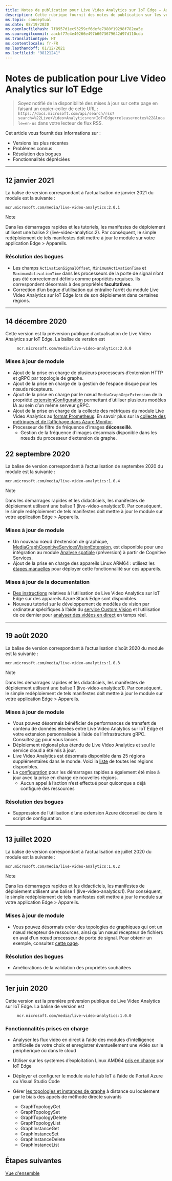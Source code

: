 ```yaml
---
title: Notes de publication pour Live Video Analytics sur IoT Edge – Azure
description: Cette rubrique fournit des notes de publication sur les versions, les améliorations, les correctifs de bogues et les problèmes connus de Live Video Analytics sur IoT Edge.
ms.topic: conceptual
ms.date: 08/19/2020
ms.openlocfilehash: 7f8957d1ec93259cf6defe7980f19298f782ea5e
ms.sourcegitcommit: aacbf77e4e40266e497b6073679642d97d110cda
ms.translationtype: HT
ms.contentlocale: fr-FR
ms.lasthandoff: 01/12/2021
ms.locfileid: "98121241"
---
```

# <a name="live-video-analytics-on-iot-edge-release-notes"></a>Notes de publication pour Live Video Analytics sur IoT Edge

>Soyez notifié de la disponibilité des mises à jour sur cette page en faisant un copier-coller de cette URL : `https://docs.microsoft.com/api/search/rss?search=%22Live+Video+Analytics+on+IoT+Edge+release+notes%22&locale=en-us` dans votre lecteur de flux RSS.

Cet article vous fournit des informations sur :

* Versions les plus récentes
* Problèmes connus
* Résolution des bogues
* Fonctionnalités dépréciées

<hr width=100%>

## <a name="january-12-2021"></a>12 janvier 2021

La balise de version correspondant à l’actualisation de janvier 2021 du module est la suivante :

```
mcr.microsoft.com/media/live-video-analytics:2.0.1
```

> [!NOTE]
> Dans les démarrages rapides et les tutoriels, les manifestes de déploiement utilisent une balise 2 (live-video-analytics:2). Par conséquent, le simple redéploiement de tels manifestes doit mettre à jour le module sur votre application Edge > Appareils.
### <a name="bug-fixes"></a>Résolution des bogues 

* Les champs `ActivationSignalOffset`, `MinimumActivationTime` et `MaximumActivationTime` dans les processeurs de la porte de signal n’ont pas été correctement définis comme propriétés requises. Ils correspondent désormais à des propriétés **facultatives**.
* Correction d’un bogue d’utilisation qui entraîne l’arrêt du module Live Video Analytics sur IoT Edge lors de son déploiement dans certaines régions.

<hr width=100%>

## <a name="december-14-2020"></a>14 décembre 2020
Cette version est la préversion publique d’actualisation de Live Video Analytics sur IoT Edge. La balise de version est

```
     mcr.microsoft.com/media/live-video-analytics:2.0.0
```
### <a name="module-updates"></a>Mises à jour de module
* Ajout de la prise en charge de plusieurs processeurs d’extension HTTP et gRPC par topologie de graphe.
* Ajout de la prise en charge de la gestion de l’espace disque pour les nœuds récepteurs.
* Ajout de la prise en charge par le nœud `MediaGraphGrpcExtension` de la propriété [extensionConfiguration](grpc-extension-protocol.md) permettant d’utiliser plusieurs modèles IA au sein d’un même serveur gRPC.
* Ajout de la prise en charge de la collecte des métriques du module Live Video Analytics au [format Prometheus](https://prometheus.io/docs/practices/naming/). En savoir plus sur la [collecte des métriques et de l’affichage dans Azure Monitor](monitoring-logging.md#azure-monitor-collection-via-telegraf). 
* Processeur de filtre de fréquence d’images **déconseillé**.  
    * Gestion de la fréquence d’images désormais disponible dans les nœuds du processeur d’extension de graphe.

## <a name="september-22-2020"></a>22 septembre 2020

La balise de version correspondant à l’actualisation de septembre 2020 du module est la suivante :

```
mcr.microsoft.com/media/live-video-analytics:1.0.4
```

> [!NOTE]
> Dans les démarrages rapides et les didacticiels, les manifestes de déploiement utilisent une balise 1 (live-video-analytics:1). Par conséquent, le simple redéploiement de tels manifestes doit mettre à jour le module sur votre application Edge > Appareils.

### <a name="module-updates"></a>Mises à jour de module

* Un nouveau nœud d’extension de graphique, [MediaGraphCognitiveServicesVisionExtension](spatial-analysis-tutorial.md), est disponible pour une intégration au module [Analyse spatiale](/legal/cognitive-services/computer-vision/intro-to-spatial-analysis-public-preview) (préversion) à partir de Cognitive Services.
* Ajout de la prise en charge des appareils Linux ARM64 : utilisez les [étapes manuelles](deploy-iot-edge-device.md) pour déployer cette fonctionnalité sur ces appareils.

### <a name="documentation-updates"></a>Mises à jour de la documentation

* [Des instructions](deploy-azure-stack-edge-how-to.md) relatives à l’utilisation de Live Video Analytics sur IoT Edge sur des appareils Azure Stack Edge sont disponibles.
* Nouveau tutoriel sur le développement de modèles de vision par ordinateur spécifiques à l’aide du [service Custom Vision](https://azure.microsoft.com/services/cognitive-services/custom-vision-service/) et l’utilisation de ce dernier pour [analyser des vidéos en direct](custom-vision-tutorial.md) en temps réel.

<hr width=100%>

## <a name="august-19-2020"></a>19 août 2020

La balise de version correspondant à l’actualisation d’août 2020 du module est la suivante :

```
mcr.microsoft.com/media/live-video-analytics:1.0.3
```

> [!NOTE]
> Dans les démarrages rapides et les didacticiels, les manifestes de déploiement utilisent une balise 1 (live-video-analytics:1). Par conséquent, le simple redéploiement de tels manifestes doit mettre à jour le module sur votre application Edge > Appareils.

### <a name="module-updates"></a>Mises à jour de module

* Vous pouvez désormais bénéficier de performances de transfert de contenu de données élevées entre Live Video Analytics sur IoT Edge et votre extension personnalisée à l’aide de l’infrastructure gRPC. Consultez [ce](analyze-live-video-use-your-grpc-model-quickstart.md) pour vous lancer.
* Déploiement régional plus étendu de Live Video Analytics et seul le service cloud a été mis à jour.  
* Live Video Analytics est désormais disponible dans 25 régions supplémentaires dans le monde. Voici la [liste](https://azure.microsoft.com/global-infrastructure/services/?products=media-services) de toutes les régions disponibles.  
* La [configuration](https://aka.ms/lva-edge/setup-resources-for-samples) pour les démarrages rapides a également été mise à jour avec la prise en charge de nouvelles régions.
    * Aucun appel à l’action n’est effectué pour quiconque a déjà configuré des ressources

### <a name="bug-fixes"></a>Résolution des bogues 

* Suppression de l’utilisation d’une extension Azure déconseillée dans le script de configuration.

<hr width=100%>

## <a name="july-13-2020"></a>13 juillet 2020

La balise de version correspondant à l’actualisation de juillet 2020 du module est la suivante :

```
mcr.microsoft.com/media/live-video-analytics:1.0.2
```

> [!NOTE]
> Dans les démarrages rapides et les didacticiels, les manifestes de déploiement utilisent une balise 1 (live-video-analytics:1). Par conséquent, le simple redéploiement de tels manifestes doit mettre à jour le module sur votre application Edge > Appareils.

### <a name="module-updates"></a>Mises à jour de module

* Vous pouvez désormais créer des topologies de graphiques qui ont un nœud récepteur de ressources, ainsi qu’un nœud récepteur de fichiers en aval d’un nœud processeur de porte de signal. Pour obtenir un exemple, consultez [cette page](https://github.com/Azure/live-video-analytics/tree/master/MediaGraph/topologies/evr-motion-assets-files).

### <a name="bug-fixes"></a>Résolution des bogues

* Améliorations de la validation des propriétés souhaitées

<hr width=100%>

## <a name="june-1-2020"></a>1er juin 2020

Cette version est la première préversion publique de Live Video Analytics sur IoT Edge. La balise de version est

```
     mcr.microsoft.com/media/live-video-analytics:1.0.0
```

### <a name="supported-functionalities"></a>Fonctionnalités prises en charge

* Analyser les flux vidéo en direct à l’aide des modules d’intelligence artificielle de votre choix et enregistrer éventuellement une vidéo sur le périphérique ou dans le cloud
* Utiliser sur les systèmes d’exploitation Linux AMD64 [pris en charge](../../iot-edge/support.md) par IoT Edge
* Déployer et configurer le module via le hub IoT à l’aide de Portail Azure ou Visual Studio Code
* Gérer [les topologies et instances de graphe](media-graph-concept.md#media-graph-topologies-and-instances) à distance ou localement par le biais des appels de méthode directe suivants

    *   GraphTopologyGet
    *   GraphTopologySet
    *   GraphTopologyDelete
    *   GraphTopologyList
    *   GraphInstanceGet
    *   GraphInstanceSet
    *   GraphInstanceDelete
    *   GraphInstanceList

## <a name="next-steps"></a>Étapes suivantes

[Vue d'ensemble](overview.md)

